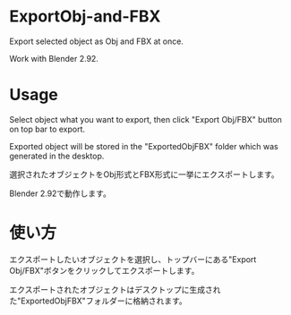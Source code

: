 # ExportObj-and-FBX
Export selected object as Obj and FBX at once.

Work with Blender 2.92.

# Usage
Select object what you want to export, then click "Export Obj/FBX" button on top bar to export.

Exported object will be stored in the "ExportedObjFBX" folder which was generated in the desktop.


選択されたオブジェクトをObj形式とFBX形式に一挙にエクスポートします。

Blender 2.92で動作します。

# 使い方
エクスポートしたいオブジェクトを選択し、トップバーにある"Export Obj/FBX"ボタンをクリックしてエクスポートします。

エクスポートされたオブジェクトはデスクトップに生成された"ExportedObjFBX"フォルダーに格納されます。
